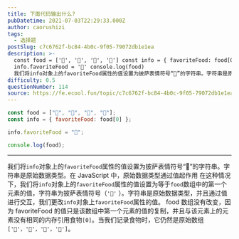 ```yaml
---
title: 下面代码输出什么?
pubDatetime: 2021-07-03T22:29:33.000Z
author: caorushizi
tags:
  - 选择题
postSlug: c7c6762f-bc84-4b0c-9f05-79072db1e1ea
description: >-
  const food = ['🍕', '🍫', '🥑', '🍔'] const info = { favoriteFood: food[0] }
  info.favoriteFood = '🍝' console.log(food)
  我们将info对象上的favoriteFood属性的值设置为披萨表情符号“🍕”的字符串。字符串是原始数据类型。在JavaScript中，原始数据类型通过值起作
difficulty: 0.5
questionNumber: 114
source: https://fe.ecool.fun/topic/c7c6762f-bc84-4b0c-9f05-79072db1e1ea
---
```


```javascript
const food = ["🍕", "🍫", "🥑", "🍔"];
const info = { favoriteFood: food[0] };

info.favoriteFood = "🍝";

console.log(food);
```

---

我们将`info`对象上的`favoriteFood`属性的值设置为披萨表情符号“🍕”的字符串。字符串是原始数据类型。在 JavaScript 中，原始数据类型通过值起作用
在这种情况下，我们将`info`对象上的`favoriteFood`属性的值设置为等于`food`数组中的第一个元素的值，字符串为披萨表情符号（`'🍕'` ）。字符串是原始数据类型，并且通过值进行交互，我们更改`info`对象上`favoriteFood`属性的值。 food 数组没有改变，因为 favoriteFood 的值只是该数组中第一个元素的值的复制，并且与该元素上的元素没有相同的内存引用食物`[0]`。当我们记录食物时，它仍然是原始数组`['🍕'，'🍫'，'🥑'，'🍔']`。
